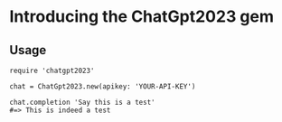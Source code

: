 # Introducing the ChatGpt2023 gem

## Usage

    require 'chatgpt2023'

    chat = ChatGpt2023.new(apikey: 'YOUR-API-KEY')

    chat.completion 'Say this is a test'
    #=> This is indeed a test 

